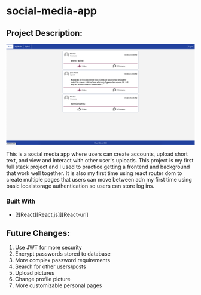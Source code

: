 # social-media-app

## Project Description:
![App Images](SocialMediaAppImage.png)

 
This is a social media app where users can create accounts, upload short text, and view and interact with other user's uploads. This project is my first full stack project and I used to practice getting a frontend and background that work well together. It is also my first time using react router dom to create multiple pages that users can move between adn my first time using basic localstorage authentication so users can store log ins.

### Built With
* [![React][React.js]][React-url]

## Future Changes:

1. Use JWT for more security
2. Encrypt passwords stored to database
3. More complex password requirements
4. Search for other users/posts
5. Upload pictures
6. Change profile picture
7. More customizable personal pages
